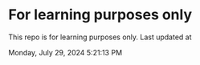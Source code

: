 # For learning purposes only
This repo is for learning purposes only.
Last updated at

Monday, July 29, 2024 5:21:13 PM

